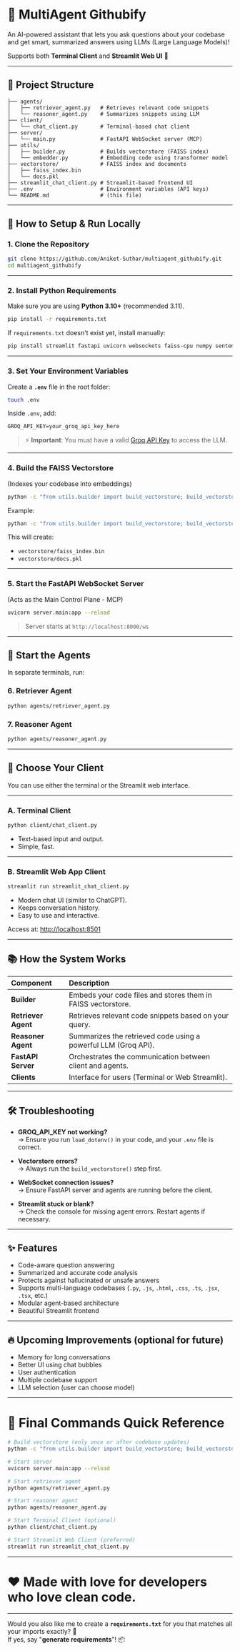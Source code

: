 # 🧠 MultiAgent Githubify

An AI-powered assistant that lets you ask questions about your codebase and get smart, summarized answers using LLMs (Large Language Models)!

Supports both **Terminal Client** and **Streamlit Web UI** 🚀

---

## 📂 Project Structure

```plaintext
├── agents/
│   ├── retriever_agent.py   # Retrieves relevant code snippets
│   └── reasoner_agent.py    # Summarizes snippets using LLM
├── client/
│   └── chat_client.py       # Terminal-based chat client
├── server/
│   └── main.py              # FastAPI WebSocket server (MCP)
├── utils/
│   ├── builder.py           # Builds vectorstore (FAISS index)
│   └── embedder.py          # Embedding code using transformer model
├── vectorstore/             # FAISS index and documents
│   ├── faiss_index.bin
│   └── docs.pkl
├── streamlit_chat_client.py # Streamlit-based frontend UI
├── .env                     # Environment variables (API keys)
└── README.md                # (this file)
```

---

## 🚀 How to Setup & Run Locally

### 1. Clone the Repository
```bash
git clone https://github.com/Aniket-Suthar/multiagent_githubify.git
cd multiagent_githubify
```

---

### 2. Install Python Requirements
Make sure you are using **Python 3.10+** (recommended 3.11).

```bash
pip install -r requirements.txt
```

If `requirements.txt` doesn't exist yet, install manually:

```bash
pip install streamlit fastapi uvicorn websockets faiss-cpu numpy sentence-transformers python-dotenv tqdm groq
```

---

### 3. Set Your Environment Variables

Create a **`.env`** file in the root folder:

```bash
touch .env
```

Inside `.env`, add:

```dotenv
GROQ_API_KEY=your_groq_api_key_here
```

> ⚡ **Important**: You must have a valid [Groq API Key](https://console.groq.com/keys) to access the LLM.

---

### 4. Build the FAISS Vectorstore
(Indexes your codebase into embeddings)

```bash
python -c "from utils.builder import build_vectorstore; build_vectorstore('path_to_your_codebase_folder', 'vectorstore')"
```

Example:

```bash
python -c "from utils.builder import build_vectorstore; build_vectorstore('BACKEND', 'vectorstore')"
```

This will create:
- `vectorstore/faiss_index.bin`
- `vectorstore/docs.pkl`

---

### 5. Start the FastAPI WebSocket Server
(Acts as the Main Control Plane - MCP)

```bash
uvicorn server.main:app --reload
```

> Server starts at `http://localhost:8000/ws`

---

## 🧠 Start the Agents

In separate terminals, run:

### 6. Retriever Agent
```bash
python agents/retriever_agent.py
```

### 7. Reasoner Agent
```bash
python agents/reasoner_agent.py
```

---

## 🎯 Choose Your Client

You can use either the terminal or the Streamlit web interface.

---

### A. Terminal Client

```bash
python client/chat_client.py
```
- Text-based input and output.
- Simple, fast.

---

### B. Streamlit Web App Client

```bash
streamlit run streamlit_chat_client.py
```

- Modern chat UI (similar to ChatGPT).
- Keeps conversation history.
- Easy to use and interactive.

Access at: [http://localhost:8501](http://localhost:8501)

---

## 📚 How the System Works

| Component            | Description |
|:---------------------|:------------|
| **Builder**           | Embeds your code files and stores them in FAISS vectorstore. |
| **Retriever Agent**   | Retrieves relevant code snippets based on your query. |
| **Reasoner Agent**    | Summarizes the retrieved code using a powerful LLM (Groq API). |
| **FastAPI Server**    | Orchestrates the communication between client and agents. |
| **Clients**           | Interface for users (Terminal or Web Streamlit). |

---

## 🛠 Troubleshooting

- **GROQ_API_KEY not working?**  
  → Ensure you run `load_dotenv()` in your code, and your `.env` file is correct.

- **Vectorstore errors?**  
  → Always run the `build_vectorstore()` step first.

- **WebSocket connection issues?**  
  → Ensure FastAPI server and agents are running before the client.

- **Streamlit stuck or blank?**  
  → Check the console for missing agent errors. Restart agents if necessary.

---

## ✨ Features

- Code-aware question answering
- Summarized and accurate code analysis
- Protects against hallucinated or unsafe answers
- Supports multi-language codebases (`.py`, `.js`, `.html`, `.css`, `.ts`, `.jsx`, `.tsx`, etc.)
- Modular agent-based architecture
- Beautiful Streamlit frontend

---

## 🔥 Upcoming Improvements (optional for future)

- Memory for long conversations
- Better UI using chat bubbles
- User authentication
- Multiple codebase support
- LLM selection (user can choose model)

---

# 📢 Final Commands Quick Reference

```bash
# Build vectorstore (only once or after codebase updates)
python -c "from utils.builder import build_vectorstore; build_vectorstore('BACKEND', 'vectorstore')"

# Start server
uvicorn server.main:app --reload

# Start retriever agent
python agents/retriever_agent.py

# Start reasoner agent
python agents/reasoner_agent.py

# Start Terminal Client (optional)
python client/chat_client.py

# Start Streamlit Web Client (preferred)
streamlit run streamlit_chat_client.py
```

---

# ❤️ Made with love for developers who love clean code.

---

Would you also like me to create a **`requirements.txt`** for you that matches all your imports exactly? 🚀  
If yes, say "**generate requirements**"! 📦